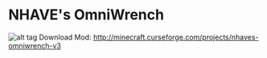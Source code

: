 # NHAVE's OmniWrench
![alt tag](http://media-elerium.cursecdn.com/attachments/30/829/logo.png)
Download Mod: http://minecraft.curseforge.com/projects/nhaves-omniwrench-v3
